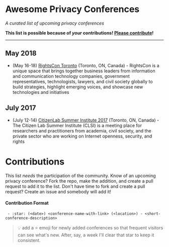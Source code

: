 # Awesome Privacy Conferences

*A curated list of upcoming privacy conferences*

**This list is possible because of *your* contributions!  [Please contribute](#contributions)!**
***

## May 2018

- (May 16-18) [RightsCon Toronto](https://www.rightscon.org/) (Toronto, ON, Canada) - RightsCon is a unique space that brings together business leaders from information and communication technology companies, government representatives, technologists, lawyers, and civil society globally to build strategies, highlight emerging voices, and showcase new technologies and initiatives 

## July 2017

- (July 12-14) [CitizenLab Summer Institute 2017](https://citizenlab.ca/summerinstitute/2017.html) (Toronto, ON, Canada) - The Citizen Lab Summer Institute (CLSI) is a meeting place for researchers and practitioners from academia, civil society, and the private sector who are working on Internet openness, security, and rights

# Contributions

This list *needs* the participation of the community.  Know of an upcoming privacy conference?  Fork the repo, make the addition, and create a pull request to add it to the list.  Don't have time to fork and create a pull request?  Create an issue and somebody will add it!

#### Contribution Format

` - :star: (<date>) <conference-name-with-link> (<location>) - <short-conference-description>`

> :bulb: add a ⭐ emoji for newly added conferences so that frequent visitors can see what's new.  After, say, a week I'll clear that star to keep it consistent.
